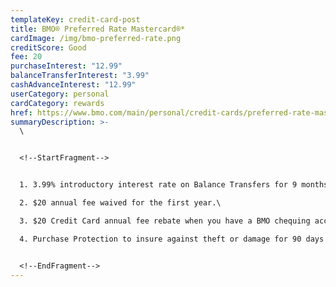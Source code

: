 ```yaml
---
templateKey: credit-card-post
title: BMO® Preferred Rate Mastercard®*
cardImage: /img/bmo-preferred-rate.png
creditScore: Good
fee: 20
purchaseInterest: "12.99"
balanceTransferInterest: "3.99"
cashAdvanceInterest: "12.99"
userCategory: personal
cardCategory: rewards
href: https://www.bmo.com/main/personal/credit-cards/preferred-rate-mastercard/
summaryDescription: >-
  \


  <!--StartFragment-->


  1. 3.99% introductory interest rate on Balance Transfers for 9 months with a 1% transfer fee\

  2. $20 annual fee waived for the first year.\

  3. $20 Credit Card annual fee rebate when you have a BMO chequing account with a Performance Plan\

  4. Purchase Protection to insure against theft or damage for 90 days from the date of purchase.


  <!--EndFragment-->
---
```

